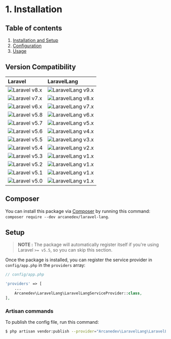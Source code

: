 # 1. Installation

## Table of contents

  1. [Installation and Setup](1-Installation-and-Setup.md)
  2. [Configuration](2-Configuration.md)
  3. [Usage](3-Usage.md)

## Version Compatibility

| Laravel                      | LaravelLang                           |
|:-----------------------------|:--------------------------------------|
| ![Laravel v8.x][laravel_8_x] | ![LaravelLang v9.x][laravel_lang_9_x] |
| ![Laravel v7.x][laravel_7_x] | ![LaravelLang v8.x][laravel_lang_8_x] |
| ![Laravel v6.x][laravel_6_x] | ![LaravelLang v7.x][laravel_lang_7_x] |
| ![Laravel v5.8][laravel_5_8] | ![LaravelLang v6.x][laravel_lang_6_x] |
| ![Laravel v5.7][laravel_5_7] | ![LaravelLang v5.x][laravel_lang_5_x] |
| ![Laravel v5.6][laravel_5_6] | ![LaravelLang v4.x][laravel_lang_4_x] |
| ![Laravel v5.5][laravel_5_5] | ![LaravelLang v3.x][laravel_lang_3_x] |
| ![Laravel v5.4][laravel_5_4] | ![LaravelLang v2.x][laravel_lang_2_x] |
| ![Laravel v5.3][laravel_5_3] | ![LaravelLang v1.x][laravel_lang_1_x] |
| ![Laravel v5.2][laravel_5_2] | ![LaravelLang v1.x][laravel_lang_1_x] |
| ![Laravel v5.1][laravel_5_1] | ![LaravelLang v1.x][laravel_lang_1_x] |
| ![Laravel v5.0][laravel_5_0] | ![LaravelLang v1.x][laravel_lang_1_x] |

[laravel_8_x]:  https://img.shields.io/badge/version-8.x-blue.svg?style=flat-square "Laravel v8.x"
[laravel_7_x]:  https://img.shields.io/badge/version-7.x-blue.svg?style=flat-square "Laravel v7.x"
[laravel_6_x]:  https://img.shields.io/badge/version-6.x-blue.svg?style=flat-square "Laravel v6.x"
[laravel_5_8]:  https://img.shields.io/badge/version-5.8-blue.svg?style=flat-square "Laravel v5.8"
[laravel_5_7]:  https://img.shields.io/badge/version-5.7-blue.svg?style=flat-square "Laravel v5.7"
[laravel_5_6]:  https://img.shields.io/badge/version-5.6-blue.svg?style=flat-square "Laravel v5.6"
[laravel_5_5]:  https://img.shields.io/badge/version-5.5-blue.svg?style=flat-square "Laravel v5.5"
[laravel_5_4]:  https://img.shields.io/badge/version-5.4-blue.svg?style=flat-square "Laravel v5.4"
[laravel_5_3]:  https://img.shields.io/badge/version-5.3-blue.svg?style=flat-square "Laravel v5.3"
[laravel_5_2]:  https://img.shields.io/badge/version-5.2-blue.svg?style=flat-square "Laravel v5.2"
[laravel_5_1]:  https://img.shields.io/badge/version-5.1-blue.svg?style=flat-square "Laravel v5.1"
[laravel_5_0]:  https://img.shields.io/badge/version-5.0-blue.svg?style=flat-square "Laravel v5.0"

[laravel_lang_9_x]: https://img.shields.io/badge/version-9.x-blue.svg?style=flat-square "LaravelLang v9.x"
[laravel_lang_8_x]: https://img.shields.io/badge/version-8.x-blue.svg?style=flat-square "LaravelLang v8.x"
[laravel_lang_7_x]: https://img.shields.io/badge/version-7.x-blue.svg?style=flat-square "LaravelLang v7.x"
[laravel_lang_6_x]: https://img.shields.io/badge/version-6.x-blue.svg?style=flat-square "LaravelLang v6.x"
[laravel_lang_5_x]: https://img.shields.io/badge/version-5.x-blue.svg?style=flat-square "LaravelLang v5.x"
[laravel_lang_4_x]: https://img.shields.io/badge/version-4.x-blue.svg?style=flat-square "LaravelLang v4.x"
[laravel_lang_3_x]: https://img.shields.io/badge/version-3.x-blue.svg?style=flat-square "LaravelLang v3.x"
[laravel_lang_2_x]: https://img.shields.io/badge/version-2.x-blue.svg?style=flat-square "LaravelLang v2.x"
[laravel_lang_1_x]: https://img.shields.io/badge/version-1.x-blue.svg?style=flat-square "LaravelLang v1.x"

## Composer

You can install this package via [Composer](http://getcomposer.org/) by running this command: `composer require --dev arcanedev/laravel-lang`.

## Setup

> **NOTE :** The package will automatically register itself if you're using Laravel `>= v5.5`, so you can skip this section.

Once the package is installed, you can register the service provider in `config/app.php` in the `providers` array:

```php
// config/app.php

'providers' => [
    ...
    Arcanedev\LaravelLang\LaravelLangServiceProvider::class,
],
```

### Artisan commands

To publish the config file, run this command:

```bash
$ php artisan vendor:publish --provider="Arcanedev\LaravelLang\LaravelLangServiceProvider"
```
